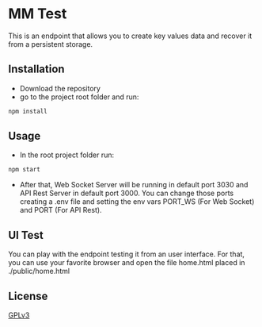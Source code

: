 # MM Test

This is an endpoint that allows you to create key values data and recover it from a persistent storage.

## Installation

* Download the repository
* go to the project root folder and run:

```bash
npm install
```

## Usage

* In the root project folder run:
```bash
npm start
```
* After that, Web Socket Server will be running in default port 3030 and API Rest Server in default port 3000. You can change those ports creating a .env file and setting the env vars PORT_WS (For Web Socket) and PORT (For API Rest).

## UI Test
You can play with the endpoint testing it from an user interface. For that, you can use your favorite browser and open the file home.html placed in ./public/home.html

## License
[GPLv3](https://www.gnu.org/licenses/gpl-3.0.html)